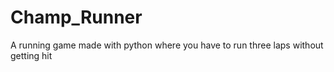# Champ_Runner
A running game made with python where you have to run three laps without getting hit
